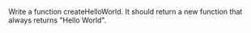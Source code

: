 Write a function createHelloWorld. It should return a new function that always returns "Hello World".
